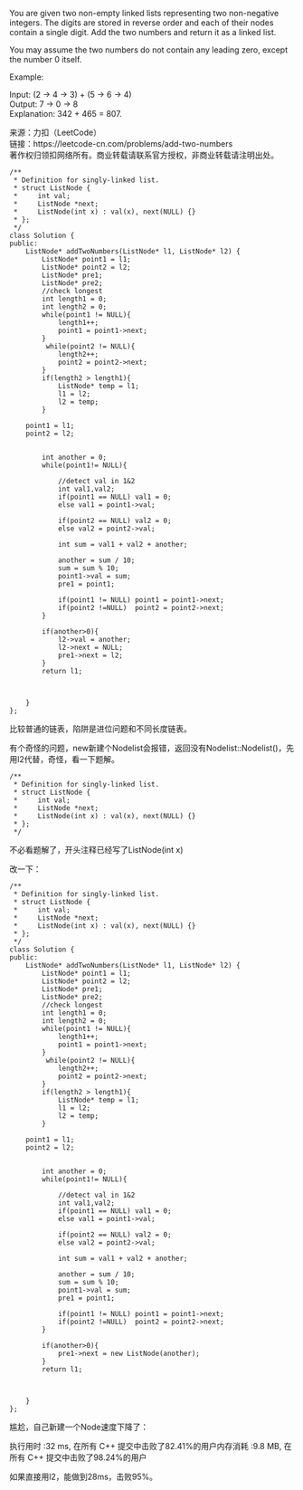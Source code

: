 <!-- wp:paragraph -->
<p>You are given two non-empty linked lists representing two non-negative integers. The digits are stored in reverse order and each of their nodes contain a single digit. Add the two numbers and return it as a linked list.</p>
<!-- /wp:paragraph -->

<!-- wp:paragraph -->
<p>You may assume the two numbers do not contain any leading zero, except the number 0 itself.</p>
<!-- /wp:paragraph -->

<!-- wp:paragraph -->
<p>Example:</p>
<!-- /wp:paragraph -->

<!-- wp:paragraph -->
<p>Input: (2 -&gt; 4 -&gt; 3) + (5 -&gt; 6 -&gt; 4)<br>
Output: 7 -&gt; 0 -&gt; 8<br>
Explanation: 342 + 465 = 807.</p>
<!-- /wp:paragraph -->

<!-- wp:paragraph -->
<p>来源：力扣（LeetCode）<br> 链接：https://leetcode-cn.com/problems/add-two-numbers<br> 著作权归领扣网络所有。商业转载请联系官方授权，非商业转载请注明出处。</p>
<!-- /wp:paragraph -->

<!-- wp:code -->
<pre class="wp-block-code"><code>/**
 * Definition for singly-linked list.
 * struct ListNode {
 *     int val;
 *     ListNode *next;
 *     ListNode(int x) : val(x), next(NULL) {}
 * };
 */
class Solution {
public:
    ListNode* addTwoNumbers(ListNode* l1, ListNode* l2) {
        ListNode* point1 = l1;
        ListNode* point2 = l2;
        ListNode* pre1;
        ListNode* pre2;
        //check longest
        int length1 = 0;
        int length2 = 0;
        while(point1 != NULL){
            length1++;
            point1 = point1->next;
        }
         while(point2 != NULL){
            length2++;
            point2 = point2->next;
        }       
        if(length2 > length1){
            ListNode* temp = l1;
            l1 = l2;
            l2 = temp;
        }

    point1 = l1;
    point2 = l2;


        int another = 0;
        while(point1!= NULL){

            //detect val in 1&amp;2
            int val1,val2;
            if(point1 == NULL) val1 = 0;
            else val1 = point1->val;

            if(point2 == NULL) val2 = 0;
            else val2 = point2->val;

            int sum = val1 + val2 + another;

            another = sum / 10;
            sum = sum % 10;
            point1->val = sum;
            pre1 = point1;

            if(point1 != NULL) point1 = point1->next;
            if(point2 !=NULL)  point2 = point2->next;
        }

        if(another>0){
            l2->val = another;
            l2->next = NULL;
            pre1->next = l2;
        }
        return l1;



    }
};</code></pre>
<!-- /wp:code -->

<!-- wp:paragraph -->
<p>比较普通的链表，陷阱是进位问题和不同长度链表。</p>
<!-- /wp:paragraph -->

<!-- wp:paragraph -->
<p>有个奇怪的问题，new新建个Nodelist会报错，返回没有Nodelist::Nodelist()，先用l2代替，奇怪，看一下题解。</p>
<!-- /wp:paragraph -->

<!-- wp:code -->
<pre class="wp-block-code"><code>/**
 * Definition for singly-linked list.
 * struct ListNode {
 *     int val;
 *     ListNode *next;
 *     ListNode(int x) : val(x), next(NULL) {}
 * };
 */</code></pre>
<!-- /wp:code -->

<!-- wp:paragraph -->
<p>不必看题解了，开头注释已经写了ListNode(int x)</p>
<!-- /wp:paragraph -->

<!-- wp:paragraph -->
<p>改一下：</p>
<!-- /wp:paragraph -->

<!-- wp:code -->
<pre class="wp-block-code"><code>/**
 * Definition for singly-linked list.
 * struct ListNode {
 *     int val;
 *     ListNode *next;
 *     ListNode(int x) : val(x), next(NULL) {}
 * };
 */
class Solution {
public:
    ListNode* addTwoNumbers(ListNode* l1, ListNode* l2) {
        ListNode* point1 = l1;
        ListNode* point2 = l2;
        ListNode* pre1;
        ListNode* pre2;
        //check longest
        int length1 = 0;
        int length2 = 0;
        while(point1 != NULL){
            length1++;
            point1 = point1->next;
        }
         while(point2 != NULL){
            length2++;
            point2 = point2->next;
        }       
        if(length2 > length1){
            ListNode* temp = l1;
            l1 = l2;
            l2 = temp;
        }

    point1 = l1;
    point2 = l2;


        int another = 0;
        while(point1!= NULL){

            //detect val in 1&amp;2
            int val1,val2;
            if(point1 == NULL) val1 = 0;
            else val1 = point1->val;

            if(point2 == NULL) val2 = 0;
            else val2 = point2->val;

            int sum = val1 + val2 + another;

            another = sum / 10;
            sum = sum % 10;
            point1->val = sum;
            pre1 = point1;

            if(point1 != NULL) point1 = point1->next;
            if(point2 !=NULL)  point2 = point2->next;
        }

        if(another>0){
            pre1->next = new ListNode(another);
        }
        return l1;



    }
};
</code></pre>
<!-- /wp:code -->

<!-- wp:paragraph -->
<p>尴尬，自己新建一个Node速度下降了：</p>
<!-- /wp:paragraph -->

<!-- wp:paragraph -->
<p>执行用时 :32 ms, 在所有 C++ 提交中击败了82.41%的用户内存消耗 :9.8 MB, 在所有 C++ 提交中击败了98.24%的用户</p>
<!-- /wp:paragraph -->

<!-- wp:paragraph -->
<p>如果直接用l2，能做到28ms，击败95%。</p>
<!-- /wp:paragraph -->

